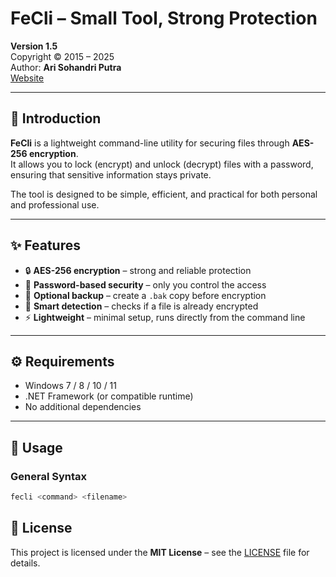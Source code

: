 # FeCli – Small Tool, Strong Protection  

**Version 1.5**  
Copyright © 2015 – 2025  
Author: **Ari Sohandri Putra**  
[Website](https://arisohandriputra.github.io)  

---

## 📖 Introduction  
**FeCli** is a lightweight command-line utility for securing files through **AES-256 encryption**.  
It allows you to lock (encrypt) and unlock (decrypt) files with a password, ensuring that sensitive information stays private.  

The tool is designed to be simple, efficient, and practical for both personal and professional use.  

---

## ✨ Features  
- 🔒 **AES-256 encryption** – strong and reliable protection  
- 🔑 **Password-based security** – only you control the access  
- 📂 **Optional backup** – create a `.bak` copy before encryption  
- 🧠 **Smart detection** – checks if a file is already encrypted  
- ⚡ **Lightweight** – minimal setup, runs directly from the command line  

---

## ⚙️ Requirements  
- Windows 7 / 8 / 10 / 11  
- .NET Framework (or compatible runtime)  
- No additional dependencies  

---

## 🚀 Usage  

### General Syntax
```bash
fecli <command> <filename>
```
## 📄 License  
This project is licensed under the **MIT License** – see the [LICENSE](LICENSE) file for details.
